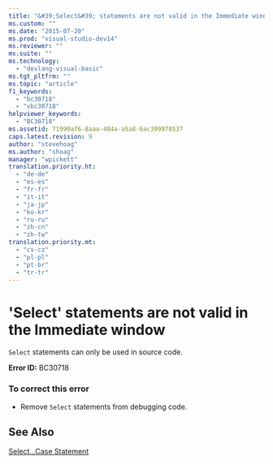 ```yaml
---
title: "&#39;Select&#39; statements are not valid in the Immediate window | Microsoft Docs"
ms.custom: ""
ms.date: "2015-07-20"
ms.prod: "visual-studio-dev14"
ms.reviewer: ""
ms.suite: ""
ms.technology: 
  - "devlang-visual-basic"
ms.tgt_pltfrm: ""
ms.topic: "article"
f1_keywords: 
  - "bc30718"
  - "vbc30718"
helpviewer_keywords: 
  - "BC30718"
ms.assetid: 71990af6-8aaa-484a-a5a8-6ac399978537
caps.latest.revision: 9
author: "stevehoag"
ms.author: "shoag"
manager: "wpickett"
translation.priority.ht: 
  - "de-de"
  - "es-es"
  - "fr-fr"
  - "it-it"
  - "ja-jp"
  - "ko-kr"
  - "ru-ru"
  - "zh-cn"
  - "zh-tw"
translation.priority.mt: 
  - "cs-cz"
  - "pl-pl"
  - "pt-br"
  - "tr-tr"
---
```

# &#39;Select&#39; statements are not valid in the Immediate window
`Select` statements can only be used in source code.  
  
 **Error ID:** BC30718  
  
### To correct this error  
  
-   Remove `Select` statements from debugging code.  
  
## See Also  
 [Select...Case Statement](../../visual-basic/language-reference/statements/select-case-statement.md)